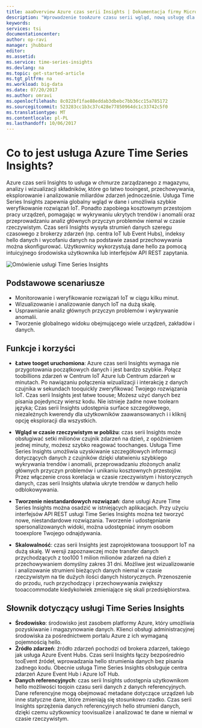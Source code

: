 ```yaml
---
title: aaaOverview Azure czas serii Insights | Dokumentacja firmy Microsoft
description: "Wprowadzenie tooAzure czasu serii wgląd, nową usługę dla analizy danych serii czasu i rozwiązania IoT"
keywords: 
services: tsi
documentationcenter: 
author: op-ravi
manager: jhubbard
editor: 
ms.assetid: 
ms.service: time-series-insights
ms.devlang: na
ms.topic: get-started-article
ms.tgt_pltfrm: na
ms.workload: big-data
ms.date: 07/20/2017
ms.author: omravi
ms.openlocfilehash: 8c022bf1fae88eddab3dbebc7bb36cc15a785172
ms.sourcegitcommit: 523283cc1b3c37c428e77850964dc1c33742c5f0
ms.translationtype: MT
ms.contentlocale: pl-PL
ms.lasthandoff: 10/06/2017
---
```

# <a name="what-is-azure-time-series-insights"></a>Co to jest usługa Azure Time Series Insights?

Azure czas serii Insights to usługa w chmurze zarządzanego z magazynu, analizy i wizualizacji składników, które go łatwo tooingest, przechowywania, eksplorowanie i analizowanie miliardów zdarzeń jednocześnie. Usługa Time Series Insights zapewnia globalny wgląd w dane i umożliwia szybkie weryfikowanie rozwiązań IoT. Ponadto zapobiega kosztownym przestojom pracy urządzeń, pomagając w wykrywaniu ukrytych trendów i anomalii oraz przeprowadzaniu analiz głównych przyczyn problemów niemal w czasie rzeczywistym. Czas serii Insights wysyła strumień danych szeregu czasowego z brokerzy zdarzeń (np. centra IoT lub Event Hubs), indeksy hello danych i wycofaniu danych na podstawie zasad przechowywania można skonfigurować. Użytkownicy wykorzystują dane hello za pomocą intuicyjnego środowiska użytkownika lub interfejsów API REST zapytania.

![Omówienie usługi Time Series Insights](media/overview/time-series-insights-overview-flow.png)

## <a name="primary-scenarios"></a>Podstawowe scenariusze

* Monitorowanie i weryfikowanie rozwiązań IoT w ciągu kilku minut.
* Wizualizowanie i analizowanie danych IoT na dużą skalę.
* Usprawnianie analiz głównych przyczyn problemów i wykrywanie anomalii.
* Tworzenie globalnego widoku obejmującego wiele urządzeń, zakładów i danych.

## <a name="capabilities-and-benefits"></a>Funkcje i korzyści

* **Łatwe tooget uruchomiona**: Azure czas serii Insights wymaga nie przygotowania początkowych danych i jest bardzo szybkie. Połącz toobillions zdarzeń w Centrum IoT Azure lub Centrum zdarzeń w minutach. Po nawiązaniu połączenia wizualizacji i interakcję z danych czujnika w sekundach tooquickly zweryfikować Twojego rozwiązania IoT. Czas serii Insights jest łatwe toouse; Możesz użyć danych bez pisania pojedynczy wiersz kodu.  Nie istnieje żadne nowe toolearn języka; Czas serii Insights udostępnia surface szczegółowego, niezależnych kwerendy dla użytkowników zaawansowanych i i kliknij opcję eksploracji dla wszystkich.

* **Wgląd w czasie rzeczywistym w pobliżu**: czas serii Insights może obsługiwać setki milionów czujnik zdarzeń na dzień, z opóźnieniem jednej minuty, możesz szybko reagować toochanges. Usługa Time Series Insights umożliwia uzyskiwanie szczegółowych informacji dotyczących danych z czujników dzięki ułatwieniu szybkiego wykrywania trendów i anomalii, przeprowadzaniu złożonych analiz głównych przyczyn problemów i unikaniu kosztownych przestojów. Przez włączenie cross korelacja w czasie rzeczywistym i historycznych danych, czas serii Insights ułatwia ukryte trendów w danych hello odblokowywania.

* **Tworzenie niestandardowych rozwiązań**: dane usługi Azure Time Series Insights można osadzić w istniejących aplikacjach. Przy użyciu interfejsów API REST usługi Time Series Insights można też tworzyć nowe, niestandardowe rozwiązania. Tworzenie i udostępnianie spersonalizowanych widoki, można udostępniać innym osobom tooexplore Twojego odnajdywania.

* **Skalowalność**: czas serii Insights jest zaprojektowana toosupport IoT na dużą skalę. W wersji zapoznawczej może transfer danych przychodzących z too100 1 milion milionów zdarzeń na dzień z przechowywaniem domyślny zakres 31 dni. Możliwe jest wizualizowanie i analizowanie strumieni bieżących danych niemal w czasie rzeczywistym na tle dużych ilości danych historycznych. Przenoszenie do przodu, ruch przychodzący i przechowywania zwiększy tooaccommodate kiedykolwiek zmieniające się skali przedsiębiorstwa.

## <a name="time-series-insights-glossary"></a>Słownik dotyczący usługi Time Series Insights

* **Środowisko**: środowisko jest zasobem platformy Azure, który umożliwia pozyskiwanie i magazynowanie danych.  Klienci obsługi administracyjnej środowiska za pośrednictwem portalu Azure z ich wymaganą pojemnością hello.
* **Źródło zdarzeń**: źródło zdarzeń pochodzi od brokera zdarzeń, takiego jak usługa Azure Event Hubs.  Czas serii Insights łączy bezpośrednio tooEvent źródeł, wprowadzania hello strumienia danych bez pisania żadnego kodu. Obecnie usługa Time Series Insights obsługuje centra zdarzeń Azure Event Hub i Azure IoT Hub.
* **Danych referencyjnych**: czas serii Insights udostępnia użytkownikom hello możliwości toojoin czasu serii danych z danych referencyjnych.  Dane referencyjne mogą obejmować metadane dotyczące urządzeń lub inne statyczne dane, które zmieniają się stosunkowo rzadko. Czas serii Insights sprzężenia danych referencyjnych hello strumieni danych, dzięki czemu użytkownicy toovisualize i analizować te dane w niemal w czasie rzeczywistym.
